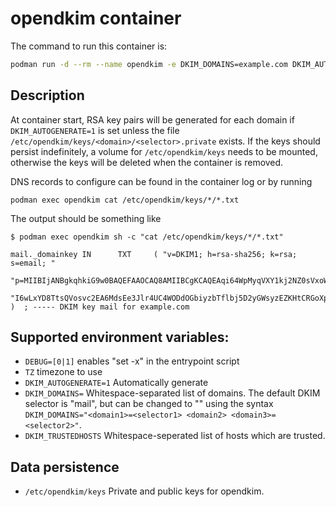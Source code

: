 # opendkim container

The command to run this container is:

```sh
podman run -d --rm --name opendkim -e DKIM_DOMAINS=example.com DKIM_AUTOGENERATE=1 -p 8891:8891 registry.opensuse.org/opensuse/opendkim
```

## Description

At container start, RSA key pairs will be generated for each domain if
`DKIM_AUTOGENERATE=1` is set  unless the file
`/etc/opendkim/keys/<domain>/<selector>.private` exists. If the keys
should persist indefinitely, a volume for `/etc/opendkim/keys` needs to be
mounted, otherwise the keys will be deleted when the container is removed.

DNS records to configure can be found in the container log or by running

```
podman exec opendkim cat /etc/opendkim/keys/*/*.txt
```

The output should be something like

```
$ podman exec opendkim sh -c "cat /etc/opendkim/keys/*/*.txt"

mail._domainkey IN      TXT     ( "v=DKIM1; h=rsa-sha256; k=rsa; s=email; "
          "p=MIIBIjANBgkqhkiG9w0BAQEFAAOCAQ8AMIIBCgKCAQEAqi64WpMyqVXY1kj2NZ0sVxoWiYs5Z7/bdfqegXbcYv3f95U1Be8Jt52GqYLtm+0J/MgHztKkT/lD7N3ZCFnk1RwxMXm6EFKjfpBaU57NxP/uXzXYNCi50H38h0u8VVbKnhx6qY20Nw7kix4mAwkPe21B7bcaqjegdRJ281S05cddb9No+wJ7zS7KLAp/uJAROYwx4XTmF71XBl"
          "I6wLxYD8TtsQVosvc2EA6MdsEe3Jlr4UC4WODdOGbiyzbTflbj5D2yGWsyzEZKHtCRGoXpomFuBn/wx9N0ub94gSa7pxRcOMKGnHH3yZIwF5VKF8niAaY0cXEIWv9BCXeUlKgLTQIDAQAB" )  ; ----- DKIM key mail for example.com
```

## Supported environment variables:
- `DEBUG=[0|1]`	enables "set -x" in the entrypoint script
- `TZ`		timezone to use
- `DKIM_AUTOGENERATE=1`	 Automatically generate
- `DKIM_DOMAINS=`	 Whitespace-separated list of domains. The default DKIM selector is "mail", but can be changed to "<selector>" using the syntax `DKIM_DOMAINS="<domain1>=<selector1> <domain2> <domain3>=<selector2>"`.
- `DKIM_TRUSTEDHOSTS`	 Whitespace-seperated list of hosts which are trusted.


## Data persistence
- `/etc/opendkim/keys`      Private and public keys for opendkim.
